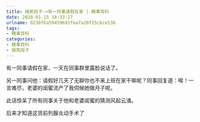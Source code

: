 ```yaml
---
title: 搞笑段子->有一同事请假在家 | 糗事百科
date: 2020-01-15 18:33:27
urlname: 0230f6a59459691fea7a20f25cbce136
tags: 
- 糗事百科
categories:
- 糗事百科
- 搞笑段子
---
```

有一同事请假在家，一天在同事群里露脸说话了。

另一同事问他：请假好几天了无聊你也不来上班在家干嘛呢？同事回复道：唉！一言难尽，老婆的闺蜜流产了我伺候她做月子呢。

此话惊呆了所有同事关于他和老婆闺蜜的猜测风起云涌。

后来才知道这货前列腺炎动手术了


